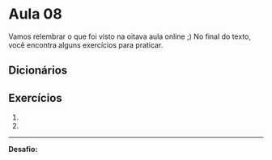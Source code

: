# Aula 08

Vamos relembrar o que foi visto na oitava aula online ;) No final do texto, você encontra alguns exercícios para praticar.

## Dicionários

## Exercícios

1. 

2. 

---

**Desafio:** 